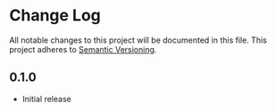 # Change Log

All notable changes to this project will be documented in this file. This project adheres to [Semantic Versioning](http://semver.org/).

## 0.1.0

- Initial release